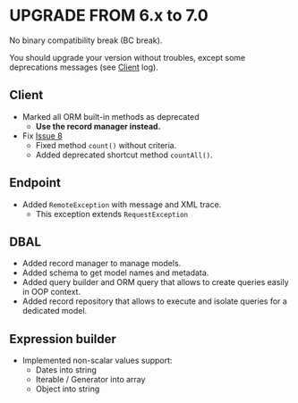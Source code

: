 UPGRADE FROM 6.x to 7.0
=======================

No binary compatibility break (BC break).

You should upgrade your version without troubles, 
except some deprecations messages (see [Client](#client) log).

Client
------

- Marked all ORM built-in methods as deprecated
  - **Use the record manager instead.**
- Fix [Issue 8](https://github.com/Ang3/php-odoo-api-client/issues/8)
  - Fixed method ```count()``` without criteria.
  - Added deprecated shortcut method ```countAll()```.

Endpoint
--------

- Added ```RemoteException``` with message and XML trace.
  - This exception extends ```RequestException```

DBAL
----

- Added record manager to manage models.
- Added schema to get model names and metadata.
- Added query builder and ORM query that allows to create queries easily in OOP context.
- Added record repository that allows to execute and isolate queries for a dedicated model.

Expression builder
------------------

- Implemented non-scalar values support:
    - Dates into string
    - Iterable / Generator into array
    - Object into string